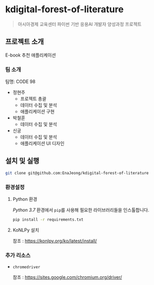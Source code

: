 # kdigital-forest-of-literature

> 아시아경제 교육센터 파이썬 기반 응용AI 개발자 양성과정 프로젝트

## 프로젝트 소개

E-book 추천 애플리케이션

### 팀 소개

팀명: CODE 98

- 정현주
   - 프로젝트 총괄
   - 데이터 수집 및 분석
   - 애플리케이션 구현
- 박철훈 
   - 데이터 수집 및 분석
- 신궁
   - 데이터 수집 및 분석
   - 애플리케이션 UI 디자인


## 설치 및 실행

```bash
git clone git@github.com:EnaJeong/kdigital-forest-of-literature
```

### 환경설정

1. Python 환경

    *Python 3.7* 환경에서 `pip`를 사용해 필요한 라이브러리들을 인스톨합니다.

    ```bash
    pip install -r requirements.txt
    ```

2. KoNLPy 설치

    참조 : https://konlpy.org/ko/latest/install/


### 추가 리소스

- `chromedriver` 

    참조 : https://sites.google.com/chromium.org/driver/
